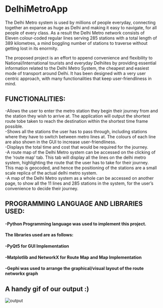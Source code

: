 # DelhiMetroApp
The Delhi Metro system is used by millions of people everyday, connecting together an expanse as huge as Delhi and making it easy to navigate, for all people of every class. As a result the Delhi Metro network consists of Eleven colour-coded regular lines serving 285 stations with a total length of 389 kilometres, a mind boggling number of stations to traverse without getting lost in its enormity. 

The proposed project is an effort to append convenience and flexibility to National/International tourists and everyday Delhiites by providing essential information related to the Delhi Metro System, the cheapest and easiest mode of transport around Delhi. It has been designed with a very user centric approach, with many functionalities that keep user-friendliness in mind. 

## FUNCTIONALITIES:
-Allows the user to enter the metro station they begin their journey from and the station they wish to arrive at. The application will output the shortest route tobe taken to reach the destination within the shortest time frame possible. <br>
-Shows all the stations the user has to pass through, including stations where they have to switch between metro lines at. The colours of each line are also shown in the GUI to increase user-friendliness. <br>
-Displays the total time and cost that would be required for the journey. <br>
-A route map of the Delhi Metro system can be accessed on the clicking of the ‘route map’ tab. This tab will display all the lines on the delhi metro system, highlighting the route that the user has to take for their journey. This map is geocoded, and hence the positioning of the stations are a small scale replica of the actual delhi metro system. <br>
-A map of the Delhi Metro system as a whole can be accessed on another page, to show all the 11 lines and 285 stations in the system, for the user’s convenience to decide their journey.

## PROGRAMMING LANGUAGE AND LIBRARIES USED:
#### -Python Programming language was used to implement this project. 
####  The libraries used are as follows:
####     -PyQt5 for GUI Implementation
####     -Matplotlib and NetworkX for Route Map and Map Implementation

#### -Gephi was used to arrange the graphical/visual layout of the route networkx graph

## A handy gif of our output :)

![output](https://user-images.githubusercontent.com/60477228/107118746-c2631580-68a8-11eb-98d7-185573a31dcb.gif)
